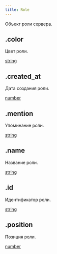 ```yaml
---
title: Role
---
```


Объект роли сервера.

## .color

Цвет роли.

[string](https://developer.mozilla.org/ru/docs/Web/JavaScript/Reference/Global_Objects/String)

## .created_at

Дата создания роли.

[number](https://developer.mozilla.org/ru/docs/Web/JavaScript/Reference/Global_Objects/Number)

## .mention

Упоминание роли.

[string](https://developer.mozilla.org/ru/docs/Web/JavaScript/Reference/Global_Objects/String)

## .name

Название роли.

[string](https://developer.mozilla.org/ru/docs/Web/JavaScript/Reference/Global_Objects/String)

## .id

Идентификатор роли.

[string](https://developer.mozilla.org/ru/docs/Web/JavaScript/Reference/Global_Objects/String)

## .position

Позиция роли.

[number](https://developer.mozilla.org/ru/docs/Web/JavaScript/Reference/Global_Objects/Number)
